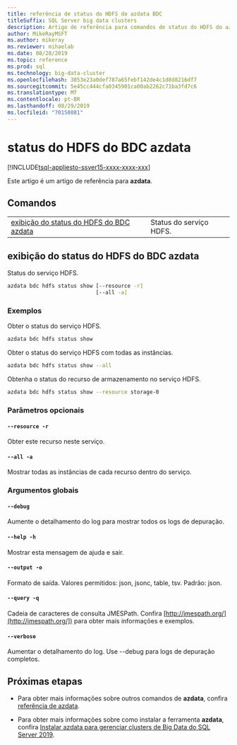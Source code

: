 ```yaml
---
title: referência de status do HDFS do azdata BDC
titleSuffix: SQL Server big data clusters
description: Artigo de referência para comandos de status do HDFS do azdata BDC.
author: MikeRayMSFT
ms.author: mikeray
ms.reviewer: mihaelab
ms.date: 08/28/2019
ms.topic: reference
ms.prod: sql
ms.technology: big-data-cluster
ms.openlocfilehash: 3853e23a0def787a65febf142de4c1d8d8216df7
ms.sourcegitcommit: 5e45cc444cfa0345901ca00ab2262c71ba3fd7c6
ms.translationtype: MT
ms.contentlocale: pt-BR
ms.lasthandoff: 08/29/2019
ms.locfileid: "70158081"
---
```

# <a name="azdata-bdc-hdfs-status"></a>status do HDFS do BDC azdata

[!INCLUDE[tsql-appliesto-ssver15-xxxx-xxxx-xxx](../includes/tsql-appliesto-ssver15-xxxx-xxxx-xxx.md)]  

Este artigo é um artigo de referência para **azdata**. 

## <a name="commands"></a>Comandos
|     |     |
| --- | --- |
[exibição do status do HDFS do BDC azdata](#azdata-bdc-hdfs-status-show) | Status do serviço HDFS.
## <a name="azdata-bdc-hdfs-status-show"></a>exibição do status do HDFS do BDC azdata
Status do serviço HDFS.
```bash
azdata bdc hdfs status show [--resource -r] 
                            [--all -a]
```
### <a name="examples"></a>Exemplos
Obter o status do serviço HDFS.
```bash
azdata bdc hdfs status show
```
Obter o status do serviço HDFS com todas as instâncias.
```bash
azdata bdc hdfs status show --all
```
Obtenha o status do recurso de armazenamento no serviço HDFS.
```bash
azdata bdc hdfs status show --resource storage-0
```
### <a name="optional-parameters"></a>Parâmetros opcionais
#### `--resource -r`
Obter este recurso neste serviço.
#### `--all -a`
Mostrar todas as instâncias de cada recurso dentro do serviço.
### <a name="global-arguments"></a>Argumentos globais
#### `--debug`
Aumente o detalhamento do log para mostrar todos os logs de depuração.
#### `--help -h`
Mostrar esta mensagem de ajuda e sair.
#### `--output -o`
Formato de saída.  Valores permitidos: json, jsonc, table, tsv.  Padrão: json.
#### `--query -q`
Cadeia de caracteres de consulta JMESPath. Confira [http://jmespath.org/](http://jmespath.org/]) para obter mais informações e exemplos.
#### `--verbose`
Aumentar o detalhamento do log. Use --debug para logs de depuração completos.

## <a name="next-steps"></a>Próximas etapas

- Para obter mais informações sobre outros comandos de **azdata**, confira [referência de azdata](reference-azdata.md). 

- Para obter mais informações sobre como instalar a ferramenta **azdata**, confira [Instalar azdata para gerenciar clusters de Big Data do SQL Server 2019](deploy-install-azdata.md).
